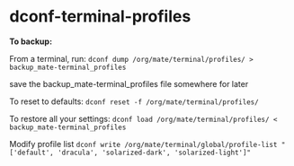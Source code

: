 # dconf-terminal-profiles

**To backup:**

From a terminal, run:
`dconf dump /org/mate/terminal/profiles/ > backup_mate-terminal_profiles`

save the backup_mate-terminal_profiles file somewhere for later

To reset to defaults:
`dconf reset -f /org/mate/terminal/profiles/`

To restore all your settings:
`dconf load /org/mate/terminal/profiles/ < backup_mate-terminal_profiles`

Modify profile list
`dconf write /org/mate/terminal/global/profile-list "['default', 'dracula', 'solarized-dark', 'solarized-light']"`
